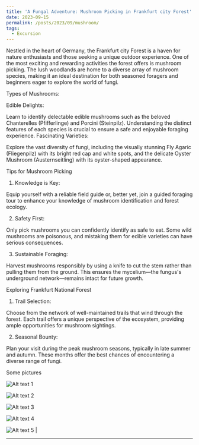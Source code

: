 ```yaml
---
title: 'A Fungal Adventure: Mushroom Picking in Frankfurt city Forest'
date: 2023-09-15
permalink: /posts/2023/09/mushroom/
tags:
  - Excursion
---
```

Nestled in the heart of Germany, the Frankfurt city Forest is a haven for nature enthusiasts and those seeking a unique outdoor experience. One of the most exciting and rewarding activities the forest offers is mushroom picking. The lush woodlands are home to a diverse array of mushroom species, making it an ideal destination for both seasoned foragers and beginners eager to explore the world of fungi.

Types of Mushrooms:

Edible Delights:

Learn to identify delectable edible mushrooms such as the beloved Chanterelles (Pfifferlinge) and Porcini (Steinpilz). Understanding the distinct features of each species is crucial to ensure a safe and enjoyable foraging experience.
Fascinating Varieties:

Explore the vast diversity of fungi, including the visually stunning Fly Agaric (Fliegenpilz) with its bright red cap and white spots, and the delicate Oyster Mushroom (Austernseitling) with its oyster-shaped appearance.

Tips for Mushroom Picking

1. Knowledge is Key:

Equip yourself with a reliable field guide or, better yet, join a guided foraging tour to enhance your knowledge of mushroom identification and forest ecology.

2. Safety First:

Only pick mushrooms you can confidently identify as safe to eat. Some wild mushrooms are poisonous, and mistaking them for edible varieties can have serious consequences.

3. Sustainable Foraging:

Harvest mushrooms responsibly by using a knife to cut the stem rather than pulling them from the ground. This ensures the mycelium—the fungus's underground network—remains intact for future growth.

Exploring Frankfurt National Forest

1. Trail Selection:

Choose from the network of well-maintained trails that wind through the forest. Each trail offers a unique perspective of the ecosystem, providing ample opportunities for mushroom sightings.

2. Seasonal Bounty:

Plan your visit during the peak mushroom seasons, typically in late summer and autumn. These months offer the best chances of encountering a diverse range of fungi.

Some pictures

<!-- | Image 1 | Image 2 | Image 3 | Image 5 | Image 6 |
|---------|---------|---------|---------|---------| -->
![Alt text 1](/images/mush_1.png)

![Alt text 2](/images/mush_2.png) 

![Alt text 3](/images/mush_3.png) 

![Alt text 4](/images/mush_4.png) 

![Alt text 5](/images/mush_5.png) |


<!-- | Image 1 | Image 2 | Image 3 | -->
<!-- |---------|---------|---------| -->
<!-- | <img src="/images/mush_1.png" alt="Alt text 1" width="300"/> | <img src="/images/mush_2.png" alt="Alt text 2" width="300"/> | <img src="/images/mush_3.png" alt="Alt text 3" width="300"/> | <img src="/images/mush_4.png" alt="Alt text 4" width="400" height="2000"/> | -->

------